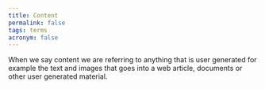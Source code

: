 ```yaml
---
title: Content
permalink: false
tags: terms
acronym: false
---
```

When we say content we are referring to anything that is user generated for example the text and images that goes into a web article, documents or other user generated material.